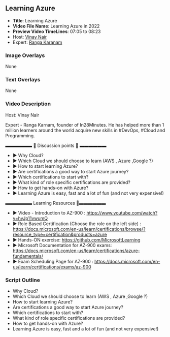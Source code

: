 ##  Learning Azure

- **Title**: Learning Azure
- **Video File Name**: Learning Azure in 2022
- **Preview Video TimeLines**: 07:05 to 08:23
- Host: [Vinay Nair](https://www.linkedin.com/in/vinay-nair-278892145/)
- Expert: [Ranga Karanam](https://in.linkedin.com/in/rangakaranam)


### Image Overlays

None

### Text Overlays

None

### Video Description

Host: Vinay Nair

Expert - Ranga Karnam, founder of In28Minutes. He has helped more than 1 million learners around the world acquire new skills in #DevOps, #Cloud and Programming.

▬▬▬▬▬▬   💎  Discussion points 💎  ▬▬▬▬▬▬ 
- ► Why Cloud?
- ► Which Cloud we should choose to learn (AWS , Azure ,Google ?)
- ► How to start learning Azure?
- ► Are certifications a good way to start Azure journey?
- ► Which certifications to start with?
- ► What kind of role specific certifications are provided?
- ► How to get hands-on with Azure?
- ► Learning Azure is easy, fast and a lot of fun (and not very expensive!)

▬▬▬▬▬▬ Learning Resources 🔗▬▬▬▬▬▬ 

- ► Video - Introduction to AZ-900 : https://www.youtube.com/watch?v=hyJp11vwumQ
- ► Role Based Certification (Choose the role on the left side) : https://docs.microsoft.com/en-us/learn/certifications/browse/?resource_type=certification&products=azure
- ► Hands-ON exercise: https://github.com/MicrosoftLearning
- ► Microsoft Documentation for AZ-900 exams: https://docs.microsoft.com/en-us/learn/certifications/azure-fundamentals/
- ► Exam Scheduling Page for AZ-900 : https://docs.microsoft.com/en-us/learn/certifications/exams/az-900


### Script Outline

- Why Cloud?
- Which Cloud we should choose to learn (AWS , Azure ,Google ?)
- How to start learning Azure?
- Are certifications a good way to start Azure journey?
- Which certifications to start with?
- What kind of role specific certifications are provided?
- How to get hands-on with Azure?
- Learning Azure is easy, fast and a lot of fun (and not very expensive!)
